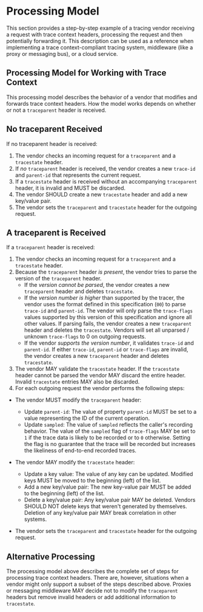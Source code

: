 # Processing Model

This section provides a step-by-step example of a tracing vendor receiving a request with trace context headers, processing the request and then potentially forwarding it. This description can be used as a reference when implementing a trace context-compliant tracing system, middleware (like a proxy or messaging bus), or a cloud service.

## Processing Model for Working with Trace Context

This processing model describes the behavior of a vendor that modifies and forwards trace context headers. How the model works depends on whether or not a `traceparent` header is received.

## No traceparent Received

If no traceparent header is received:

1. The vendor checks an incoming request for a `traceparent` and a `tracestate` header.
2. If _no_ `traceparent` header is received, the vendor creates a new `trace-id` and `parent-id` that represents the current request.
3. If a `tracestate` header is received without an accompanying `traceparent` header, it is invalid and MUST be discarded.
4. The vendor SHOULD create a new `tracestate` header and add a new key/value pair.
5. The vendor sets the `traceparent` and `tracestate` header for the outgoing request.

## A traceparent is Received

If a `traceparent` header is received:

1. The vendor checks an incoming request for a `traceparent` and a `tracestate` header.
2. Because the `traceparent` header _is present_, the vendor tries to parse the version of the `traceparent` header.
    * If the _version cannot be parsed_, the vendor creates a new `traceparent` header and deletes `tracestate`.
    * If the _version number is higher_ than supported by the tracer, the vendor uses the format defined in this specification (`00`) to parse `trace-id` and `parent-id`.
The vendor will only parse the `trace-flags` values supported by this version of this specification and ignore all other values. If parsing fails, the vendor creates a new `traceparent` header and deletes the `tracestate`. Vendors will set all unparsed / unknown `trace-flags` to 0 on outgoing requests.
    * If the vendor _supports the version number_, it validates `trace-id` and `parent-id`. If either `trace-id`, `parent-id` or `trace-flags` are invalid, the vendor creates a new `traceparent` header and deletes `tracestate`.
3. The vendor MAY validate the `tracestate` header. If the `tracestate` header cannot be parsed the vendor MAY discard the entire header. Invalid `tracestate` entries MAY also be discarded.
4. For each outgoing request the vendor performs the following steps:
  - The vendor MUST modify the `traceparent` header:
      * Update `parent-id`: The value of property `parent-id` MUST be set to a value representing the ID of the current operation.
      * Update `sampled`: The value of `sampled` reflects the caller's recording behavior. The value of the `sampled` flag of `trace-flags` MAY be set to `1` if the trace data is likely to be recorded or to `0` otherwise. Setting the flag is no guarantee that the trace will be recorded but increases the likeliness of end-to-end recorded traces.

  - The vendor MAY modify the `tracestate` header:
      * Update a key value: The value of any key can be updated. Modified keys MUST be moved to the beginning (left) of the list.
      * Add a new key/value pair: The new key-value pair MUST be added to the beginning (left) of the list.
      * Delete a key/value pair: Any key/value pair MAY be deleted. Vendors SHOULD NOT delete keys that weren't generated by themselves. Deletion of any key/value pair MAY break correlation in other systems.
  - The vendor sets the `traceparent` and `tracestate` header for the outgoing request.

## Alternative Processing

The processing model above describes the complete set of steps for processing trace context headers. There are, however, situations when a vendor might only support a subset of the steps described above. Proxies or messaging middleware MAY decide not to modify the `traceparent` headers but remove invalid headers or add additional information to `tracestate`.
